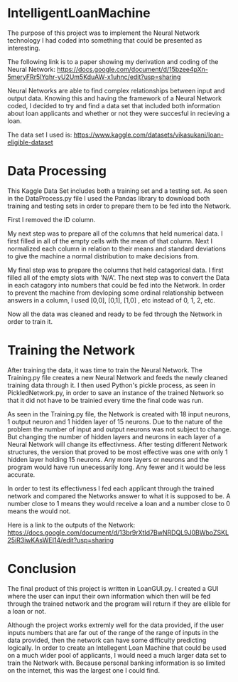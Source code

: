 # IntelligentLoanMachine

The purpose of this project was to implement the Neural Network technology I had coded into something that could be presented as interesting.  

The following link is to a paper showing my derivation and coding of the Neural Network: https://docs.google.com/document/d/15bzee4pXn-5meryFRr5lYqhr-yU2Um5KduAW-x1uhnc/edit?usp=sharing


Neural Networks are able to find complex relationships between input and output data. Knowing this and having the framework of a Neural Network coded, I decided to try and find a data set that included both information about loan applicants and whether or not they were succesful in recieving a loan. 

The data set I used is: https://www.kaggle.com/datasets/vikasukani/loan-eligible-dataset

# Data Processing 
This Kaggle Data Set includes both a training set and a testing set. As seen in the DataProcess.py file I used the Pandas library to download both training and testing sets in order to prepare them to be fed into the Network. 

First I removed the ID column. 

My next step was to prepare all of the columns that held numerical data. I first filled in all of the empty cells with the mean of that column. Next I normalized each column in relation to their means and standard deviations to give the machine a normal distribution to make decisions from. 

My final step was to prepare the columns that held catagorical data. I first filled all of the empty slots with 'N/A'. The next step was to convert the Data in each catagory into numbers that could be fed into the Network. In order to prevent the machine from devloping some ordinal relationship between answers in a column, I used [0,0], [0,1], [1,0] , etc instead of 0, 1, 2, etc. 

Now all the data was cleaned and ready to be fed through the Network in order to train it. 

# Training the Network
After training the data, it was time to train the Neural Network. The Training.py file creates a new Neural Network and feeds the newly cleaned training data through it. I then used Python's pickle process, as seen in PickledNetwork.py, in order to save an instance of the trained Network so that it did not have to be trainied every time the final code was run. 

As seen in the Training.py file, the Network is created with 18 input neurons, 1 output neuron and 1 hidden layer of 15 neurons. Due to the nature of the problem the number of input and output neurons was not subject to change. But changing the number of hidden layers and neurons in each layer of a Neural Network will change its effectivness. After testing different Network structures, the version that proved to be most effective was one with only 1 hidden layer holding 15 neurons. Any more layers or neurons and the program would have run unecessarily long. Any fewer and it would be less accurate. 

In order to test its effectivness I fed each applicant through the trained network and compared the Networks answer to what it is supposed to be. A number close to 1 means they would receive a loan and a number close to 0 means the would not. 

Here is a link to the outputs of the Network: https://docs.google.com/document/d/13br9rXtId7BwNRDQL9J0BWboZSKL25iR3iwKAsWEI14/edit?usp=sharing

# Conclusion
The final product of this project is written in LoanGUI.py. I created a GUI where the user can input their own information which then will be fed through the trained network and the program will return if they are ellible for a loan or not. 

Although the project works extremly well for the data provided, if the user inputs numbers that are far out of the range of the range of inputs in the data provided, then the network can have some difficulty predicting logically. In order to create an Intellegent Loan Machine that could be used on a much wider pool of applicants, I would need a much larger data set to train the Network with. Because personal banking information is so limited on the internet, this was the largest one I could find. 



